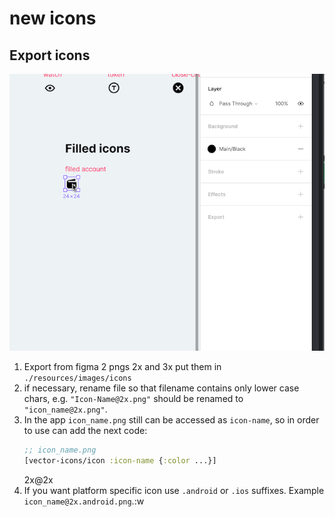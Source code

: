 # new icons

## Export icons

![](images/export-icons/export-icons.gif)

1. Export from figma 2 pngs 2x and 3x put them in `./resources/images/icons`
2. if necessary, rename file so that filename contains only lower case chars, e.g. `"Icon-Name@2x.png"` should be renamed to `"icon_name@2x.png"`.
3. In the app `icon_name.png` still can be accessed as `icon-name`, so in order to use can add the next code:
    ```clojure
    ;; icon_name.png
    [vector-icons/icon :icon-name {:color ...}] 
    ```
    2x@2x
4. If you want platform specific icon use `.android` or `.ios` suffixes.  Example `icon_name@2x.android.png`.:w
